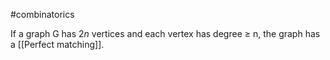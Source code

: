 
#combinatorics 

If a graph G has $2n$ vertices and each vertex has degree $\geq$ n, the graph has a [[Perfect matching]].
